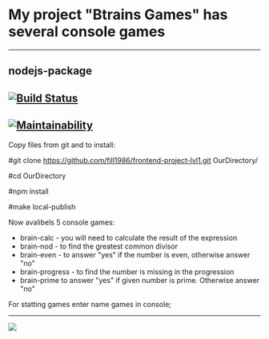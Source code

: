 
My project "Btrains Games" has several console games
=====================
---
nodejs-package
---
[![Build Status](https://travis-ci.org/fill1986/frontend-project-lvl1.svg?branch=master)](https://travis-ci.org/fill1986/frontend-project-lvl1)
---
[![Maintainability](https://api.codeclimate.com/v1/badges/42a56a21346c940dafb9/maintainability)](https://codeclimate.com/github/fill1986/frontend-project-lvl1/maintainability)
---

Copy files from git and to install:

#git clone https://github.com/fill1986/frontend-project-lvl1.git OurDirectory/

#cd OurDirectory

#npm install

#make local-publish

Now avalibels 5 console games:

  * brain-calc  - you will need to calculate the result of the expression
  * brain-nod  -  to find the greatest common divisor
  * brain-even  - to answer "yes" if the number is even, otherwise answer "no"
  * brain-progress - to find the number is missing in the progression
  * brain-prime to answer "yes" if given number is prime. Otherwise answer "no"

For statting games enter name games in console;

---
<a href="https://asciinema.org/a/svQHn4iUjfNZwYA0F8Ta4MP5R" target="_blank"><img src="https://asciinema.org/a/svQHn4iUjfNZwYA0F8Ta4MP5R.svg" /></a>
